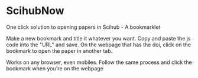 # ScihubNow
One click solution to opening papers in Scihub - A bookmarklet

Make a new bookmark and title it whatever you want. Copy and paste the js code into the "URL" and save. On the webpage that has the doi, click on the bookmark to open the paper in another tab. 

Works on any browser, even mobiles. Follow the same process and click the bookmark when you're on the webpage
